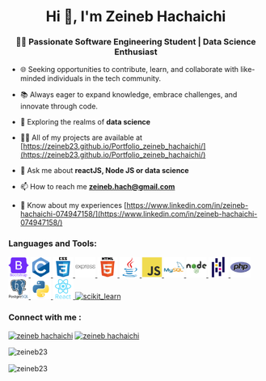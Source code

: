 <h1 align="center">Hi 👋, I'm Zeineb Hachaichi</h1>
<h3 align="center">👩‍💻 Passionate Software Engineering Student | Data Science Enthusiast </h3>

- 🌐 Seeking opportunities to contribute, learn, and collaborate with like-minded individuals in the tech community. 

- 📚 Always eager to expand knowledge, embrace challenges, and innovate through code.

- 🌟 Exploring the realms of **data science**

- 👨‍💻 All of my projects are available at [https://zeineb23.github.io/Portfolio_zeineb_hachaichi/](https://zeineb23.github.io/Portfolio_zeineb_hachaichi/)

- 💬 Ask me about **reactJS, Node JS or data science**

- 📫 How to reach me **zeineb.hach@gmail.com** 

- 📄 Know about my experiences [https://www.linkedin.com/in/zeineb-hachaichi-074947158/](https://www.linkedin.com/in/zeineb-hachaichi-074947158/)



<h3 align="left">Languages and Tools:</h3>
<p align="left"> <a href="https://getbootstrap.com" target="_blank" rel="noreferrer"> <img src="https://raw.githubusercontent.com/devicons/devicon/master/icons/bootstrap/bootstrap-plain-wordmark.svg" alt="bootstrap" width="40" height="40"/> </a> <a href="https://www.cprogramming.com/" target="_blank" rel="noreferrer"> <img src="https://raw.githubusercontent.com/devicons/devicon/master/icons/c/c-original.svg" alt="c" width="40" height="40"/> </a> <a href="https://www.w3schools.com/css/" target="_blank" rel="noreferrer"> <img src="https://raw.githubusercontent.com/devicons/devicon/master/icons/css3/css3-original-wordmark.svg" alt="css3" width="40" height="40"/> </a> <a href="https://expressjs.com" target="_blank" rel="noreferrer"> <img src="https://raw.githubusercontent.com/devicons/devicon/master/icons/express/express-original-wordmark.svg" alt="express" width="40" height="40"/> </a> <a href="https://www.w3.org/html/" target="_blank" rel="noreferrer"> <img src="https://raw.githubusercontent.com/devicons/devicon/master/icons/html5/html5-original-wordmark.svg" alt="html5" width="40" height="40"/> </a> <a href="https://www.java.com" target="_blank" rel="noreferrer"> <img src="https://raw.githubusercontent.com/devicons/devicon/master/icons/java/java-original.svg" alt="java" width="40" height="40"/> </a> <a href="https://developer.mozilla.org/en-US/docs/Web/JavaScript" target="_blank" rel="noreferrer"> <img src="https://raw.githubusercontent.com/devicons/devicon/master/icons/javascript/javascript-original.svg" alt="javascript" width="40" height="40"/> </a> <a href="https://www.mysql.com/" target="_blank" rel="noreferrer"> <img src="https://raw.githubusercontent.com/devicons/devicon/master/icons/mysql/mysql-original-wordmark.svg" alt="mysql" width="40" height="40"/> </a> <a href="https://nodejs.org" target="_blank" rel="noreferrer"> <img src="https://raw.githubusercontent.com/devicons/devicon/master/icons/nodejs/nodejs-original-wordmark.svg" alt="nodejs" width="40" height="40"/> </a> <a href="https://pandas.pydata.org/" target="_blank" rel="noreferrer"> <img src="https://raw.githubusercontent.com/devicons/devicon/2ae2a900d2f041da66e950e4d48052658d850630/icons/pandas/pandas-original.svg" alt="pandas" width="40" height="40"/> </a> <a href="https://www.php.net" target="_blank" rel="noreferrer"> <img src="https://raw.githubusercontent.com/devicons/devicon/master/icons/php/php-original.svg" alt="php" width="40" height="40"/> </a> <a href="https://www.postgresql.org" target="_blank" rel="noreferrer"> <img src="https://raw.githubusercontent.com/devicons/devicon/master/icons/postgresql/postgresql-original-wordmark.svg" alt="postgresql" width="40" height="40"/> </a> <a href="https://www.python.org" target="_blank" rel="noreferrer"> <img src="https://raw.githubusercontent.com/devicons/devicon/master/icons/python/python-original.svg" alt="python" width="40" height="40"/> </a> <a href="https://reactjs.org/" target="_blank" rel="noreferrer"> <img src="https://raw.githubusercontent.com/devicons/devicon/master/icons/react/react-original-wordmark.svg" alt="react" width="40" height="40"/> </a> <a href="https://scikit-learn.org/" target="_blank" rel="noreferrer"> <img src="https://upload.wikimedia.org/wikipedia/commons/0/05/Scikit_learn_logo_small.svg" alt="scikit_learn" width="40" height="40"/> </a> </p>

<h3 align="left">Connect with me :</h3>
<p align="left">
<a href="[[[https://linkedin.com/in/zeineb hachaichi](https://www.linkedin.com/in/zeineb-hachaichi-074947158/)](https://www.linkedin.com/in/zeineb-hachaichi-074947158/)](https://www.linkedin.com/in/zeineb-hachaichi-074947158/)" target="blank"><img align="center" src="https://raw.githubusercontent.com/rahuldkjain/github-profile-readme-generator/master/src/images/icons/Social/linked-in-alt.svg" alt="zeineb hachaichi" height="30" width="40" /></a>
<a href="https://fb.com/zeineb hachaichi" target="blank"><img align="center" src="https://raw.githubusercontent.com/rahuldkjain/github-profile-readme-generator/master/src/images/icons/Social/facebook.svg" alt="zeineb hachaichi" height="30" width="40" /></a>
</p>


<p><img align="center" src="https://github-readme-stats.vercel.app/api/top-langs?username=zeineb23&show_icons=true&locale=en&layout=compact" alt="zeineb23" /></p>

<p><img align="center" src="https://github-readme-streak-stats.herokuapp.com/?user=zeineb23&" alt="zeineb23" /></p>

